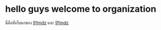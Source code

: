 # hello guys welcome to organization  
นี่คือที่เก็บแกของ [91mdz](https://91mdz.online) และ [91mdz](https://91mdz.shop)
